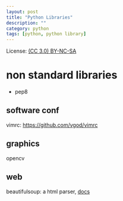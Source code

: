```yaml
---
layout: post
title: "Python Libraries"
description: ""
category: python
tags: [python, python library]
---
```


License: [(CC 3.0) BY-NC-SA](http://creativecommons.org/licenses/by-nc-sa/3.0/)

# non standard libraries
* pep8

## software conf
vimrc: https://github.com/vgod/vimrc

## graphics
opencv

## web
beautifulsoup: a html parser, [docs](http://www.crummy.com/software/BeautifulSoup/bs3/documentation.zh.html)


